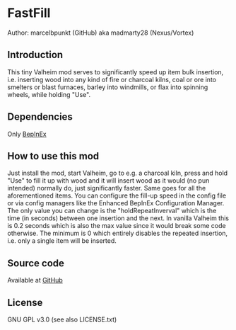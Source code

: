 # FastFill

Author: marcelbpunkt (GitHub) aka madmarty28 (Nexus/Vortex)

## Introduction

This tiny Valheim mod serves to significantly speed up item bulk 
insertion, i.e. inserting wood into any kind of fire or charcoal kilns, coal or
ore into smelters or blast furnaces, barley into windmills, or flax into 
spinning wheels, while holding "Use".

## Dependencies

Only [BepInEx](https://thunderstore.io/c/valheim/p/denikson/BepInExPack_Valheim/)

## How to use this mod

Just install the mod, start Valheim, go to e.g. a charcoal kiln, press and
hold "Use" to fill it up with wood and it will insert wood as it would (no pun
intended) normally do, just significantly faster. Same goes for all the
aforementioned items. You can configure the fill-up speed in the config file
or via config managers like the Enhanced BepInEx Configuration Manager. The
only value you can change  is the "holdRepeatInverval" which is the time (in
seconds) between one insertion and the next. In vanilla Valheim this is 0.2
seconds which is also the max value since it would  break some code otherwise.
The minimum is 0 which entirely disables the repeated insertion, i.e. only
a single item will be inserted.

## Source code

Available at [GitHub](https://github.com/marcelbpunkt/FastFill)

## License

GNU GPL v3.0 (see also LICENSE.txt)